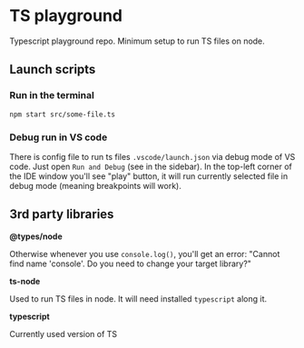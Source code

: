 # TS playground

Typescript playground repo. Minimum setup to run TS files on node.

## Launch scripts

### Run in the terminal

```
npm start src/some-file.ts
```

### Debug run in VS code

There is config file to run ts files `.vscode/launch.json` via debug mode of VS code.
Just open `Run and Debug` (see in the sidebar).
In the top-left corner of the IDE window you'll see "play" button, it will run currently selected file in debug mode (meaning breakpoints will work).

## 3rd party libraries

**@types/node**

Otherwise whenever you use `console.log()`, you'll get an error: "Cannot find name 'console'. Do you need to change your target library?"

**ts-node**

Used to run TS files in node. It will need installed `typescript` along it.

**typescript**

Currently used version of TS
